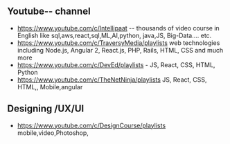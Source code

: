 
## Youtube-- channel

* https://www.youtube.com/c/Intellipaat -- thousands of video course in English  like sql,aws,react,sql,ML,AI,python, java,JS, Big-Data.... etc.
* https://www.youtube.com/c/TraversyMedia/playlists web technologies including Node.js, Angular 2, React.js, PHP, Rails, HTML, CSS and much more
* https://www.youtube.com/c/DevEd/playlists  - JS, React, CSS, HTML, Python
* https://www.youtube.com/c/TheNetNinja/playlists JS, React, CSS, HTML,, Mobile,angular


## Designing /UX/UI
* https://www.youtube.com/c/DesignCourse/playlists mobile,video,Photoshop, 
